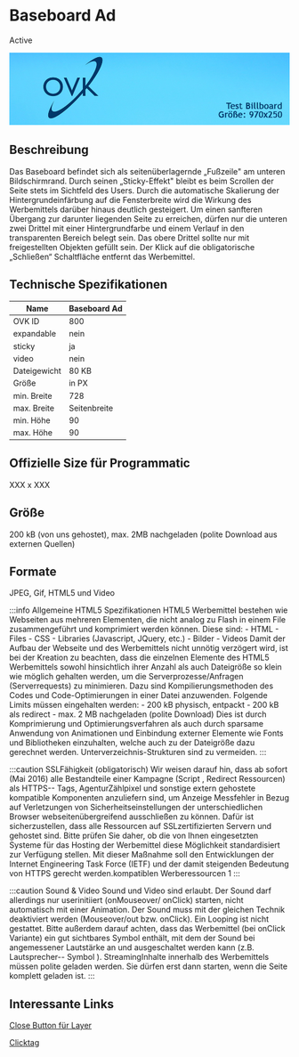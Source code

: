 # Baseboard Ad 
<span class="badge badge--success">Active</span>

![Billboard](/img/formats/billboard.jpg)

## Beschreibung
Das Baseboard befindet sich als seitenüberlagernde „Fußzeile" am unteren Bildschirmrand. Durch seinen „Sticky-Effekt" bleibt es beim Scrollen der Seite stets im Sichtfeld des Users. Durch die automatische Skalierung der Hintergrundeinfärbung auf die Fensterbreite wird die Wirkung des Werbemittels darüber hinaus deutlich gesteigert. Um einen sanfteren Übergang zur darunter liegenden Seite zu erreichen, dürfen nur die unteren zwei Drittel mit einer Hintergrundfarbe und einem Verlauf in den transparenten Bereich belegt sein. Das obere Drittel sollte nur mit freigestellten Objekten gefüllt sein. Der Klick auf die obligatorische „Schließen“ Schaltfläche entfernt das Werbemittel.

## Technische Spezifikationen


| Name         | Baseboard Ad |
|--------------|--------------|
| OVK ID       | 800          |
| expandable   | nein         |
| sticky       | ja           |
| video        | nein         |
| Dateigewicht | 80 KB        |
| Größe        | in PX        |
| min. Breite  | 728          |
| max. Breite  | Seitenbreite |
| min. Höhe    | 90           |
| max. Höhe    | 90           |


## Offizielle Size für Programmatic
XXX x XXX

## Größe
200 kB (von uns gehostet), max. 2MB nachgeladen (polite Download aus externen Quellen)
## Formate
JPEG, Gif, HTML5 und Video

:::info Allgemeine HTML5 Spezifikationen
HTML5 Werbemittel bestehen wie Webseiten aus mehreren Elementen, die nicht analog zu Flash in einem File zusammengeführt und komprimiert werden können. Diese sind:  - HTML  - Files - CSS  - Libraries (Javascript, JQuery, etc.) - Bilder - Videos  Damit der Aufbau der Webseite und des Werbemittels nicht unnötig verzögert wird, ist bei der Kreation zu beachten, dass die einzelnen Elemente des HTML5 Werbemittels sowohl hinsichtlich ihrer Anzahl als auch Dateigröße so klein wie möglich gehalten werden, um die Serverprozesse/Anfragen (Serverrequests) zu minimieren. Dazu sind Kompilierungsmethoden des Codes und Code-Optimierungen in einer Datei anzuwenden.  Folgende Limits müssen eingehalten werden:  - 200 kB physisch, entpackt - 200 kB als redirect - max. 2 MB nachgeladen (polite Download) Dies ist durch Komprimierung und Optimierungsverfahren als auch durch sparsame Anwendung von Animationen und Einbindung externer Elemente wie Fonts und Bibliotheken einzuhalten, welche auch zu der Dateigröße dazu gerechnet werden. Unterverzeichnis-Strukturen sind zu vermeiden.
:::

:::caution SSLFähigkeit (obligatorisch)
Wir weisen darauf hin, dass ab sofort (Mai 2016) alle Bestandteile einer Kampagne (Script , Redirect Ressourcen) als HTTPS-- Tags, AgenturZählpixel und sonstige extern gehostete kompatible Komponenten anzuliefern sind, um Anzeige Messfehler in Bezug auf Verletzungen von Sicherheitseinstellungen der unterschiedlichen Browser webseitenübergreifend ausschließen zu können. Dafür ist sicherzustellen, dass alle Ressourcen auf SSLzertifizierten Servern und gehostet sind. Bitte prüfen Sie daher, ob die von Ihnen eingesetzten Systeme für das Hosting der Werbemittel diese Möglichkeit standardisiert zur Verfügung stellen. Mit dieser Maßnahme soll den Entwicklungen der Internet Engineering Task Force (IETF) und der damit steigenden Bedeutung von HTTPS gerecht werden.kompatiblen Werberessourcen 1
::: 

:::caution Sound & Video
Sound und Video sind erlaubt. Der Sound darf allerdings nur userinitiiert (onMouseover/ onClick) starten, nicht automatisch mit einer Animation. Der Sound muss mit der gleichen Technik deaktiviert werden (Mouseover/out bzw. onClick). Ein Looping ist nicht gestattet. Bitte außerdem darauf achten, dass das Werbemittel (bei onClick Variante) ein gut sichtbares Symbol enthält, mit dem der Sound bei angemessener Lautstärke an und ausgeschaltet werden kann (z.B. Lautsprecher-- Symbol ). StreamingInhalte innerhalb des Werbemittels müssen polite geladen werden. Sie dürfen erst dann starten, wenn die Seite komplett geladen ist. 
:::
## Interessante Links
[Close Button für Layer](https://github.com/Unitadtechnologystandards/HTML5Lib/tree/master/close)

[Clicktag](/docs/Tech-Hilfe/klicktag)